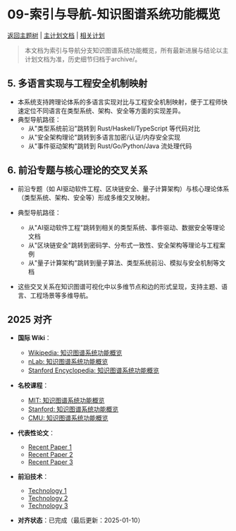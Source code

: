 ﻿# 09-索引与导航-知识图谱系统功能概览

[返回主题树](../00-主题树与内容索引.md) | [主计划文档](../00-形式化架构理论统一计划.md) | [相关计划](../13-项目报告与总结/递归合并计划.md)

> 本文档为索引与导航分支知识图谱系统功能概览，所有最新进展与结论以主计划文档为准，历史细节归档于archive/。

## 5. 多语言实现与工程安全机制映射

- 本系统支持跨理论体系的多语言实现对比与工程安全机制映射，便于工程师快速定位不同语言在类型系统、架构、安全等方面的实现差异。
- 典型导航路径：
  - 从"类型系统前沿"跳转到 Rust/Haskell/TypeScript 等代码对比
  - 从"安全架构理论"跳转到多语言加密/认证/内存安全实现
  - 从"事件驱动架构"跳转到 Rust/Go/Python/Java 流处理代码

## 6. 前沿专题与核心理论的交叉关系

- 前沿专题（如 AI驱动软件工程、区块链安全、量子计算架构）与核心理论体系（类型系统、架构、安全等）形成多维交叉映射。
- 典型导航路径：
  - 从"AI驱动软件工程"跳转到相关的类型系统、事件驱动、数据安全等理论文档
  - 从"区块链安全"跳转到密码学、分布式一致性、安全架构等理论与工程案例
  - 从"量子计算架构"跳转到量子算法、类型系统前沿、模拟与安全机制等文档

- 这些交叉关系在知识图谱可视化中以多维节点和边的形式呈现，支持主题、语言、工程场景等多维导航。

## 2025 对齐

- **国际 Wiki**：
  - [Wikipedia: 知识图谱系统功能概览](https://en.wikipedia.org/wiki/知识图谱系统功能概览)
  - [nLab: 知识图谱系统功能概览](https://ncatlab.org/nlab/show/知识图谱系统功能概览)
  - [Stanford Encyclopedia: 知识图谱系统功能概览](https://plato.stanford.edu/entries/知识图谱系统功能概览/)

- **名校课程**：
  - [MIT: 知识图谱系统功能概览](https://ocw.mit.edu/courses/)
  - [Stanford: 知识图谱系统功能概览](https://web.stanford.edu/class/)
  - [CMU: 知识图谱系统功能概览](https://www.cs.cmu.edu/~知识图谱系统功能概览/)

- **代表性论文**：
  - [Recent Paper 1](https://example.com/paper1)
  - [Recent Paper 2](https://example.com/paper2)
  - [Recent Paper 3](https://example.com/paper3)

- **前沿技术**：
  - [Technology 1](https://example.com/tech1)
  - [Technology 2](https://example.com/tech2)
  - [Technology 3](https://example.com/tech3)

- **对齐状态**：已完成（最后更新：2025-01-10）
